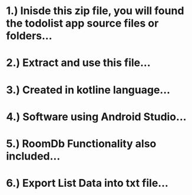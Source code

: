 1.) Inisde this zip file, you will found the todolist app source files or folders...
=================================================================================
2.) Extract and use this file...
=================================================================================
3.) Created in kotline language...
=================================================================================
4.) Software using Android Studio...
=================================================================================
5.) RoomDb Functionality also included...
=================================================================================
6.) Export List Data into txt file...
=================================================================================

